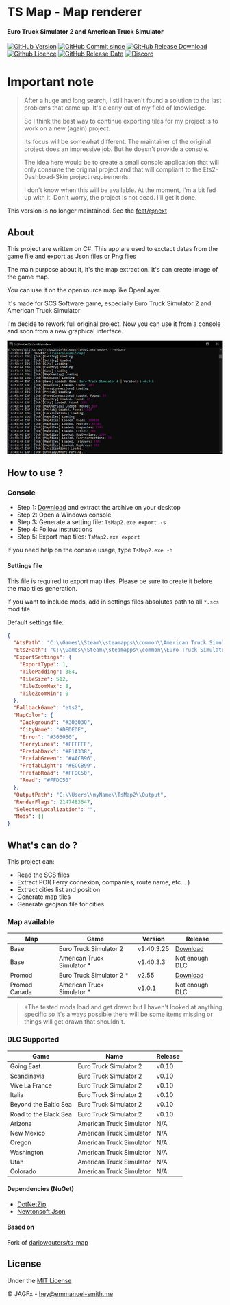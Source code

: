 # TS Map - Map renderer
#### Euro Truck Simulator 2 and American Truck Simulator

[![GitHub Version](https://img.shields.io/github/v/release/Unicor-p/ts-map?style=flat-square)](https://github.com/Unicor-p/ts-map/releases/latest)
[![GitHub Commit since](https://img.shields.io/github/commits-since/Unicor-p/ts-map/v0.10?style=flat-square)](https://github.com/Unicor-p/ts-map/releases)
[![GitHub Release Download](https://img.shields.io/github/downloads/Unicor-p/ts-map/total?style=flat-square)](https://github.com/Unicor-p/ts-map/releases/latest)
[![Github Licence](https://img.shields.io/github/license/Unicor-p/ts-map?style=flat-square)](https://github.com/Unicor-p/ts-map/blob/master/README.md)
[![GitHub Release Date](https://img.shields.io/github/release-date/Unicor-p/ts-map?style=flat-square)](https://github.com/Unicor-p/ts-map/releases/latest)
[![Discord](https://img.shields.io/discord/764915323693826059.svg?label=&logo=discord&logoColor=ffffff&color=7389D8&labelColor=6A7EC2)](https://discord.gg/8abqrEeFxF)

# Important note

> After a huge and long search, I still haven't found a solution to the last problems that came up. It's clearly out of my field of knowledge.
>
> So I think the best way to continue exporting tiles for my project is to work on a new (again) project.
>
> Its focus will be somewhat different. The maintainer of the original project does an impressive job. But he doesn't provide a console.
>
> The idea here would be to create a small console application that will only consume the original project and that will compliant to the Ets2-Dashboad-Skin project requirements.
>
> I don't know when this will be available. At the moment, I'm a bit fed up with it.
Don't worry, the project is not dead. I'll get it done.

This version is no longer maintained. See the [feat/@next](https://github.com/Unicor-p/ts-map/tree/feat/%40next)

## About

This project are written on C#. This app are used to exctact datas from the game file and export as Json files or Png files

The main purpose about it, it's the map extraction. It's can create image of the game map.

You can use it on the opensource map like OpenLayer.

It's made for SCS Software game, especially Euro Truck Simulator 2 and American Truck Simulator

I'm decide to rework full original project. Now you can use it from a console and soon from a new graphical interface.

![Console](docs/screenshots/console.png)


## How to use ?

### Console

- Step 1: [Download](https://github.com/Unicor-p/ts-map/releases/tag/v1.0.0-cli-beta) and extract the archive on your desktop
- Step 2: Open a Windows console
- Step 3: Generate a setting file: `TsMap2.exe export -s`
- Step 4: Follow instructions
- Step 5: Export map tiles: `TsMap2.exe export`

If you need help on the console usage, type `TsMap2.exe -h`

#### Settings file

This file is required to export map tiles. Please be sure to create it before the map tiles generation.

If you want to include mods, add in settings files absolutes path to all `*.scs` mod file

Default settings file: 
````json
{
  "AtsPath": "C:\\Games\\Steam\\steamapps\\common\\American Truck Simulator",
  "Ets2Path": "C:\\Games\\Steam\\steamapps\\common\\Euro Truck Simulator 2",
  "ExportSettings": {
    "ExportType": 1,
    "TilePadding": 384,
    "TileSize": 512,
    "TileZoomMax": 8,
    "TileZoomMin": 0
  },
  "FallbackGame": "ets2",
  "MapColor": {
    "Background": "#303030",
    "CityName": "#DEDEDE",
    "Error": "#303030",
    "FerryLines": "#FFFFFF",
    "PrefabDark": "#E1A338",
    "PrefabGreen": "#AACB96",
    "PrefabLight": "#ECCB99",
    "PrefabRoad": "#FFDC50",
    "Road": "#FFDC50"
  },
  "OutputPath": "C:\\Users\\myName\\TsMap2\\Output",
  "RenderFlags": 2147483647,
  "SelectedLocalization": "",
  "Mods": []
}
````


## What's can do ?

This project can: 

- Read the SCS files
- Extract POI( Ferry connexion, companies, route name, etc... )
- Extract cities list and position
- Generate map tiles    
- Generate geojson file for cities

### Map available

|Map|Game|Version|Release|
|---|---|---|---|
|Base|Euro Truck Simulator 2|v1.40.3.25|[Download](https://github.com/Unicor-p/ts-map/releases/download/v0.10/jagfx-map-ets2.tar.gz)|
|Base|American Truck Simulator *|v1.40.3.3|Not enough DLC|
|Promod|Euro Truck Simulator 2 *|v2.55|[Download](https://github.com/Unicor-p/ts-map/releases/download/v0.10/jagfx-map-promod.tar.gz)|
|Promod Canada|American Truck Simulator *|v1.0.1|Not enough DLC|

> *The tested mods load and get drawn but I haven't looked at anything specific so it's always possible there will be some items missing or things will get drawn that shouldn't.

### DLC Supported

|Game|Name|Release|
|---|---|---|
|Going East|Euro Truck Simulator 2|v0.10|
|Scandinavia|Euro Truck Simulator 2|v0.10|
|Vive La France|Euro Truck Simulator 2|v0.10|
|Italia|Euro Truck Simulator 2|v0.10|
|Beyond the Baltic Sea|Euro Truck Simulator 2|v0.10|
|Road to the Black Sea|Euro Truck Simulator 2|v0.10|
|Arizona|American Truck Simulator|N/A|
|New Mexico|American Truck Simulator|N/A|
|Oregon|American Truck Simulator|N/A|
|Washington|American Truck Simulator|N/A|
|Utah|American Truck Simulator|N/A|
|Colorado|American Truck Simulator|N/A|


#### Dependencies (NuGet)
- [DotNetZip](https://www.nuget.org/packages/DotNetZip/)
- [Newtonsoft.Json](https://www.nuget.org/packages/Newtonsoft.Json)

#### Based on
Fork of [dariowouters/ts-map](https://github.com/dariowouters/ts-map)

## License
Under the [MIT License](LICENSE)

© JAGFx - hey@emmanuel-smith.me
